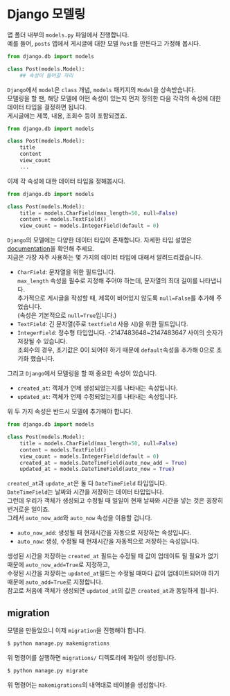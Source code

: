 # Django 모델링  
앱 폴더 내부의 `models.py` 파일에서 진행합니다.  
예를 들어, `posts` 앱에서 게시글에 대한 모델 `Post`를 만든다고 가정해 봅시다.  
```python
from django.db import models

class Post(models.Model):
    ## 속성이 들어갈 자리
```
`Django`에서 `model`은 `class` 개념, `models` 패키지의 `Model`을 상속받습니다.  
모델링을 할 땐, 해당 모델에 어떤 속성이 있는지 먼저 정의한 다음 각각의 속성에 대한 데이터 타입을 결정하면 됩니다.  
게시글에는 제목, 내용, 조회수 등이 포함되겠죠.  
```python
from django.db import models

class Post(models.Model):
    title
    content
    view_count
    ...
```
이제 각 속성에 대한 데이터 타입을 정해봅시다.  
```python
from django.db import models

class Post(models.Model):
    title = models.CharField(max_length=50, null=False)
    content = models.TextField()
    view_count = models.IntegerField(default = 0)
```
`Django`의 모델에는 다양한 데이터 타입이 존재합니다. 자세한 타입 설명은 [documentation](https://docs.djangoproject.com/en/3.0/ref/models/fields/#field-types)을 확인해 주세요.  
지금은 가장 자주 사용하는 몇 가지의 데이터 타입에 대해서 알려드리겠습니다.  
- `CharField`: 문자열을 위한 필드입니다.  
`max_length` 속성을 필수로 지정해 주어야 하는데, 문자열의 최대 길이를 나타냅니다.  
추가적으로 게시글을 작성할 때, 제목이 비어있지 않도록 `null=False`를 추가해 주었습니다.  
(속성은 기본적으로 `null=True`입니다.)  
- `TextField`: 긴 문자열(주로 `textfield` 사용 시)을 위한 필드입니다.  
- `IntegerField`: 정수형 타입입니다. -2147483648~2147483647 사이의 숫자가 저장될 수 있습니다.  
조회수의 경우, 초기값은 0이 되어야 하기 때문에 `default`속성을 추가해 0으로 초기화 했습니다.  

그리고 `Django`에서 모델링을 할 때 중요한 속성이 있습니다.  
- `created_at`: 객체가 언제 생성되었는지를 나타내는 속성입니다.  
- `updated_at`: 객체가 언제 수정되었는지를 나타내는 속성입니다.  

위 두 가지 속성은 반드시 모델에 추가해야 합니다.  
```python
from django.db import models

class Post(models.Model):
    title = models.CharField(max_length=50, null=False)
    content = models.TextField()
    view_count = models.IntegerField(default = 0)
    created_at = models.DateTimeField(auto_now_add = True)
    updated_at = models.DateTimeField(auto_now = True)
```
`created_at`과 `update_at`은 둘 다 `DateTimeField` 타입입니다.  
`DateTimeField`는 날짜와 시간을 저장하는 데이터 타입입니다.  
그런데 우리가 객체가 생성되고 수정될 때 일일이 현재 날짜와 시간을 넣는 것은 굉장히 번거로운 일이죠.  
그래서 `auto_now_add`와 `auto_now` 속성을 이용할 겁니다.  
- `auto_now_add`: 생성될 때 현재시간을 자동으로 저장하는 속성입니다.  
- `auto_now`: 생성, 수정될 때 현재시간을 자동적으로 저장하는 속성입니다.  

생성된 시간을 저장하는 `created_at` 필드는 수정될 때 값이 업데이트 될 필요가 없기 때문에 `auto_now_add=True`로 지정하고,  
수정된 시간을 저장하는 `updated_at`필드는 수정될 때마다 값이 업데이트되어야 하기 때문에 `auto_add=True`로 지정합니다.  
참고로 처음에 객체가 생성되면 `updated_at`의 값은 `created_at`과 동일하게 됩니다.  

## migration  
모델을 만들었으니 이제 `migration`을 진행해야 합니다.  
```bash
$ python manage.py makemigrations
```
위 명령어를 실행하면 `migrations/` 디렉토리에 파일이 생성됩니다.  
```bash
$ python manage.py migrate
```
위 명령어는 `makemigrations`의 내역대로 테이블을 생성합니다.  
